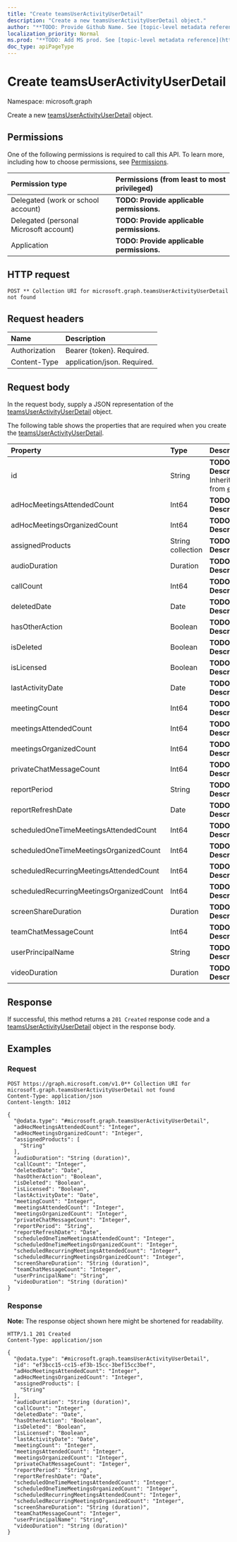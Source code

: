 ```yaml
---
title: "Create teamsUserActivityUserDetail"
description: "Create a new teamsUserActivityUserDetail object."
author: "**TODO: Provide Github Name. See [topic-level metadata reference](https://msgo.azurewebsites.net/add/document/guidelines/metadata.html#topic-level-metadata)**"
localization_priority: Normal
ms.prod: "**TODO: Add MS prod. See [topic-level metadata reference](https://msgo.azurewebsites.net/add/document/guidelines/metadata.html#topic-level-metadata)**"
doc_type: apiPageType
---
```


# Create teamsUserActivityUserDetail
Namespace: microsoft.graph



Create a new [teamsUserActivityUserDetail](../resources/teamsuseractivityuserdetail.md) object.

## Permissions
One of the following permissions is required to call this API. To learn more, including how to choose permissions, see [Permissions](/graph/permissions-reference).

|Permission type|Permissions (from least to most privileged)|
|:---|:---|
|Delegated (work or school account)|**TODO: Provide applicable permissions.**|
|Delegated (personal Microsoft account)|**TODO: Provide applicable permissions.**|
|Application|**TODO: Provide applicable permissions.**|

## HTTP request

<!-- {
  "blockType": "ignored"
}
-->
``` http
POST ** Collection URI for microsoft.graph.teamsUserActivityUserDetail not found
```

## Request headers
|Name|Description|
|:---|:---|
|Authorization|Bearer {token}. Required.|
|Content-Type|application/json. Required.|

## Request body
In the request body, supply a JSON representation of the [teamsUserActivityUserDetail](../resources/teamsuseractivityuserdetail.md) object.

The following table shows the properties that are required when you create the [teamsUserActivityUserDetail](../resources/teamsuseractivityuserdetail.md).

|Property|Type|Description|
|:---|:---|:---|
|id|String|**TODO: Add Description** Inherited from [entity](../resources/entity.md)|
|adHocMeetingsAttendedCount|Int64|**TODO: Add Description**|
|adHocMeetingsOrganizedCount|Int64|**TODO: Add Description**|
|assignedProducts|String collection|**TODO: Add Description**|
|audioDuration|Duration|**TODO: Add Description**|
|callCount|Int64|**TODO: Add Description**|
|deletedDate|Date|**TODO: Add Description**|
|hasOtherAction|Boolean|**TODO: Add Description**|
|isDeleted|Boolean|**TODO: Add Description**|
|isLicensed|Boolean|**TODO: Add Description**|
|lastActivityDate|Date|**TODO: Add Description**|
|meetingCount|Int64|**TODO: Add Description**|
|meetingsAttendedCount|Int64|**TODO: Add Description**|
|meetingsOrganizedCount|Int64|**TODO: Add Description**|
|privateChatMessageCount|Int64|**TODO: Add Description**|
|reportPeriod|String|**TODO: Add Description**|
|reportRefreshDate|Date|**TODO: Add Description**|
|scheduledOneTimeMeetingsAttendedCount|Int64|**TODO: Add Description**|
|scheduledOneTimeMeetingsOrganizedCount|Int64|**TODO: Add Description**|
|scheduledRecurringMeetingsAttendedCount|Int64|**TODO: Add Description**|
|scheduledRecurringMeetingsOrganizedCount|Int64|**TODO: Add Description**|
|screenShareDuration|Duration|**TODO: Add Description**|
|teamChatMessageCount|Int64|**TODO: Add Description**|
|userPrincipalName|String|**TODO: Add Description**|
|videoDuration|Duration|**TODO: Add Description**|



## Response

If successful, this method returns a `201 Created` response code and a [teamsUserActivityUserDetail](../resources/teamsuseractivityuserdetail.md) object in the response body.

## Examples

### Request
<!-- {
  "blockType": "request",
  "name": "create_teamsuseractivityuserdetail_from_"
}
-->
``` http
POST https://graph.microsoft.com/v1.0** Collection URI for microsoft.graph.teamsUserActivityUserDetail not found
Content-Type: application/json
Content-length: 1012

{
  "@odata.type": "#microsoft.graph.teamsUserActivityUserDetail",
  "adHocMeetingsAttendedCount": "Integer",
  "adHocMeetingsOrganizedCount": "Integer",
  "assignedProducts": [
    "String"
  ],
  "audioDuration": "String (duration)",
  "callCount": "Integer",
  "deletedDate": "Date",
  "hasOtherAction": "Boolean",
  "isDeleted": "Boolean",
  "isLicensed": "Boolean",
  "lastActivityDate": "Date",
  "meetingCount": "Integer",
  "meetingsAttendedCount": "Integer",
  "meetingsOrganizedCount": "Integer",
  "privateChatMessageCount": "Integer",
  "reportPeriod": "String",
  "reportRefreshDate": "Date",
  "scheduledOneTimeMeetingsAttendedCount": "Integer",
  "scheduledOneTimeMeetingsOrganizedCount": "Integer",
  "scheduledRecurringMeetingsAttendedCount": "Integer",
  "scheduledRecurringMeetingsOrganizedCount": "Integer",
  "screenShareDuration": "String (duration)",
  "teamChatMessageCount": "Integer",
  "userPrincipalName": "String",
  "videoDuration": "String (duration)"
}
```


### Response
**Note:** The response object shown here might be shortened for readability.
<!-- {
  "blockType": "response",
  "truncated": true,
  "@odata.type": "microsoft.graph.teamsUserActivityUserDetail"
}
-->
``` http
HTTP/1.1 201 Created
Content-Type: application/json

{
  "@odata.type": "#microsoft.graph.teamsUserActivityUserDetail",
  "id": "ef3bcc15-cc15-ef3b-15cc-3bef15cc3bef",
  "adHocMeetingsAttendedCount": "Integer",
  "adHocMeetingsOrganizedCount": "Integer",
  "assignedProducts": [
    "String"
  ],
  "audioDuration": "String (duration)",
  "callCount": "Integer",
  "deletedDate": "Date",
  "hasOtherAction": "Boolean",
  "isDeleted": "Boolean",
  "isLicensed": "Boolean",
  "lastActivityDate": "Date",
  "meetingCount": "Integer",
  "meetingsAttendedCount": "Integer",
  "meetingsOrganizedCount": "Integer",
  "privateChatMessageCount": "Integer",
  "reportPeriod": "String",
  "reportRefreshDate": "Date",
  "scheduledOneTimeMeetingsAttendedCount": "Integer",
  "scheduledOneTimeMeetingsOrganizedCount": "Integer",
  "scheduledRecurringMeetingsAttendedCount": "Integer",
  "scheduledRecurringMeetingsOrganizedCount": "Integer",
  "screenShareDuration": "String (duration)",
  "teamChatMessageCount": "Integer",
  "userPrincipalName": "String",
  "videoDuration": "String (duration)"
}
```

